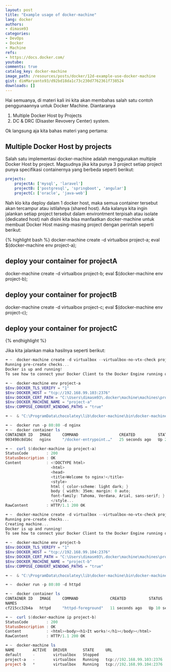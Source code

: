 ```yaml
---
layout: post
title: "Example usage of docker-machine"
lang: docker
authors:
- dimasm93
categories:
- DevOps
- Docker
- Machine
refs: 
- https://docs.docker.com/
youtube: 
comments: true
catalog_key: docker-machine
image_path: /resources/posts/docker/12d-example-use-docker-machine
gist: dimMaryanto93/d92bd18da1c73c230d7762361f738524
downloads: []
---
```


Hai semuanya, di materi kali ini kita akan membahas salah satu contoh penggunaannya untuk Docker Machine. Diantaranya

1. Multiple Docker Host by Projects
2. DC & DRC (Disaster Revovery Center) system.

Ok langsung aja kita bahas materi yang pertama:

<!--more-->

## Multiple Docker Host by projects

Salah satu implementasi docker-machine adalah menggunakan multiple Docker Host by project. Magsudnya jika kita punya 3 project setiap project punya specifikasi containernya yang berbeda seperti berikut:

```yaml
prejects:
    projectA: ['mysql', 'laravel']
    projectB: ['postgresql', 'springboot', 'angular']
    projectC: ['oracle', 'java-web'] 
```

Nah klo kita deploy dalam 1 docker host, maka semua container tersebut akan tercampur atau istilahnya (shared host). Ada kalanya kita ingin jalankan setiap project tersebut dalam environtment terpisah atau isolate (dedicated host) nah disini kita bisa manfaatkan docker-machine untuk membuat Docker Host masing-masing project dengan perintah seperti berikut:

{% highlight bash %}
docker-machine create -d virtualbox project-a;
eval $(docker-machine env project-a);
## deploy your container for projectA

docker-machine create -d virtualbox project-b;
eval $(docker-machine env project-b);
## deploy your container for projectB

docker-machine create -d virtualbox project-c;
eval $(docker-machine env project-c);
## deploy your container for projectC
{% endhighlight %}

Jika kita jalankan maka hasilnya seperti berikut:

```powershell
➜ ~  docker-machine create -d virtualbox --virtualbox-no-vtx-check project-a
Running pre-create checks...
Docker is up and running!
To see how to connect your Docker Client to the Docker Engine running on this virtual machine, run: C:\ProgramData\chocolatey\lib\docker-machine\bin\docker-machine.exe env project-a

➜ ~  docker-machine env project-a
$Env:DOCKER_TLS_VERIFY = "1"
$Env:DOCKER_HOST = "tcp://192.168.99.103:2376"
$Env:DOCKER_CERT_PATH = "C:\Users\dimasm93\.docker\machine\machines\project-a"
$Env:DOCKER_MACHINE_NAME = "project-a"
$Env:COMPOSE_CONVERT_WINDOWS_PATHS = "true"

➜ ~  & "C:\ProgramData\chocolatey\lib\docker-machine\bin\docker-machine.exe" env project-a | Invoke-Expression

➜ ~  docker run -p 80:80 -d nginx
➜ ~  docker container ls
CONTAINER ID   IMAGE     COMMAND                  CREATED          STATUS          PORTS                NAMES
903498c8d16c   nginx     "/docker-entrypoint.…"   25 seconds ago   Up 24 seconds   0.0.0.0:80->80/tcp   exciting_mirzakhani

➜ ~  curl $(docker-machine ip project-a)
StatusCode        : 200
StatusDescription : OK
Content           : <!DOCTYPE html>
                    <html>
                    <head>
                    <title>Welcome to nginx!</title>
                    <style>
                    html { color-scheme: light dark; }
                    body { width: 35em; margin: 0 auto;
                    font-family: Tahoma, Verdana, Arial, sans-serif; }
                    </style...
RawContent        : HTTP/1.1 200 OK

➜ ~  docker-machine create -d virtualbox --virtualbox-no-vtx-check project-b
Running pre-create checks...
Creating machine...
Docker is up and running!
To see how to connect your Docker Client to the Docker Engine running on this virtual machine, run: C:\ProgramData\chocolatey\lib\docker-machine\bin\docker-machine.exe env project-b

➜ ~  docker-machine env project-b
$Env:DOCKER_TLS_VERIFY = "1"
$Env:DOCKER_HOST = "tcp://192.168.99.104:2376"
$Env:DOCKER_CERT_PATH = "C:\Users\dimasm93\.docker\machine\machines\project-b"
$Env:DOCKER_MACHINE_NAME = "project-b"
$Env:COMPOSE_CONVERT_WINDOWS_PATHS = "true"

➜ ~  & "C:\ProgramData\chocolatey\lib\docker-machine\bin\docker-machine.exe" env project-b | Invoke-Expression

➜ ~  docker run -p 80:80 -d httpd

➜ ~  docker container ls
CONTAINER ID   IMAGE     COMMAND              CREATED          STATUS          PORTS
NAMES
cf215cc32b4a   httpd     "httpd-foreground"   11 seconds ago   Up 10 seconds   0.0.0.0:80->80/tcp   focused_dewdney

➜ ~  curl $(docker-machine ip project-b)                                                            
StatusCode        : 200
StatusDescription : OK
Content           : <html><body><h1>It works!</h1></body></html>
RawContent        : HTTP/1.1 200 OK

➜ ~  docker-machine ls
NAME        ACTIVE   DRIVER       STATE     URL                         SWARM   DOCKER      ERRORS
default     -        virtualbox   Stopped                                       Unknown
project-a   -        virtualbox   Running   tcp://192.168.99.103:2376           v19.03.12
project-b   *        virtualbox   Running   tcp://192.168.99.104:2376           v19.03.12
```